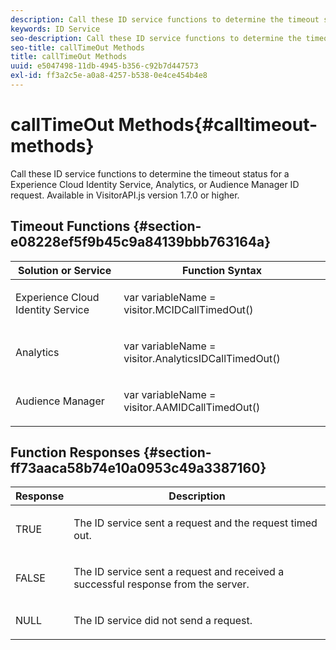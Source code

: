 ```yaml
---
description: Call these ID service functions to determine the timeout status for a Experience Cloud Identity Service, Analytics, or Audience Manager ID request. Available in VisitorAPI.js version 1.7.0 or higher.
keywords: ID Service
seo-description: Call these ID service functions to determine the timeout status for a Experience Cloud Identity Service, Analytics, or Audience Manager ID request. Available in VisitorAPI.js version 1.7.0 or higher.
seo-title: callTimeOut Methods
title: callTimeOut Methods
uuid: e5047498-11db-4945-b356-c92b7d447573
exl-id: ff3a2c5e-a0a8-4257-b538-0e4ce454b4e8
---
```

# callTimeOut Methods{#calltimeout-methods}

Call these ID service functions to determine the timeout status for a Experience Cloud Identity Service, Analytics, or Audience Manager ID request. Available in VisitorAPI.js version 1.7.0 or higher.

## Timeout Functions {#section-e08228ef5f9b45c9a84139bbb763164a}

<table id="table_B3ACE584B3224D838070D32A8462EF28"> 
 <thead> 
  <tr> 
   <th colname="col1" class="entry"> Solution or Service </th> 
   <th colname="col2" class="entry"> Function Syntax </th> 
  </tr> 
 </thead>
 <tbody> 
  <tr> 
   <td colname="col1"> <p>Experience Cloud Identity Service </p> </td> 
   <td colname="col2"> <p> <span class="codeph">var <span class="varname"> variableName</span> = visitor.MCIDCallTimedOut()</span> </p> </td> 
  </tr> 
  <tr> 
   <td colname="col1"> <p> <span class="keyword"> Analytics</span> </p> </td> 
   <td colname="col2"> <p> <span class="codeph">var <span class="varname"> variableName</span> = visitor.AnalyticsIDCallTimedOut()</span> </p> </td> 
  </tr> 
  <tr> 
   <td colname="col1"> <p> <span class="keyword"> Audience Manager</span> </p> </td> 
   <td colname="col2"> <p> <span class="codeph">var <span class="varname"> variableName</span> = visitor.AAMIDCallTimedOut()</span> </p> </td> 
  </tr> 
 </tbody> 
</table>

## Function Responses {#section-ff73aaca58b74e10a0953c49a3387160}

<table id="table_5D08A5DD6FD04F94818B0E8B790D3136"> 
 <thead> 
  <tr> 
   <th colname="col1" class="entry"> Response </th> 
   <th colname="col2" class="entry"> Description </th> 
  </tr> 
 </thead>
 <tbody> 
  <tr> 
   <td colname="col1"> <p> <span class="codeph"> TRUE</span> </p> </td> 
   <td colname="col2"> <p>The ID service sent a request and the request timed out. </p> </td> 
  </tr> 
  <tr> 
   <td colname="col1"> <p> <span class="codeph"> FALSE</span> </p> </td> 
   <td colname="col2"> <p>The ID service sent a request and received a successful response from the server. </p> </td> 
  </tr> 
  <tr> 
   <td colname="col1"> <p> <span class="codeph"> NULL</span> </p> </td> 
   <td colname="col2"> <p>The ID service did not send a request. </p> </td> 
  </tr> 
 </tbody> 
</table>
